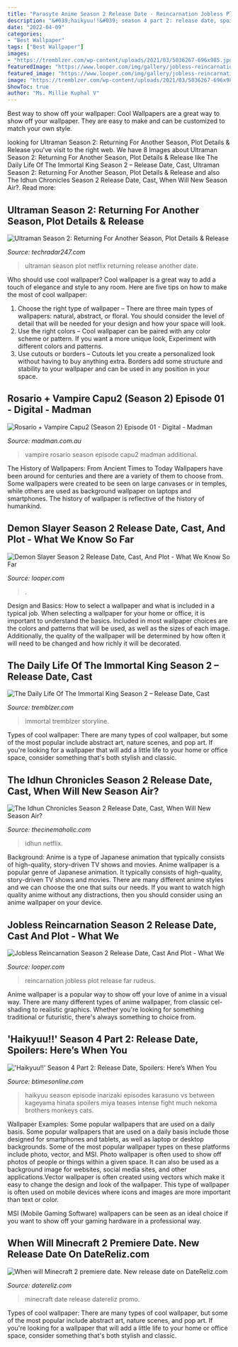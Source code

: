 ```yaml
---
title: "Parasyte Anime Season 2 Release Date - Reincarnation Jobless Plot Release Far Rudeus"
description: "&#039;haikyuu!!&#039; season 4 part 2: release date, spoilers: here’s when you"
date: "2022-04-09"
categories:
- "Best Wallpaper"
tags: ["Best Wallpaper"]
images:
- "https://tremblzer.com/wp-content/uploads/2021/03/5036267-696x985.jpg"
featuredImage: "https://www.looper.com/img/gallery/jobless-reincarnation-season-2-release-date-cast-and-plot-what-we-know-so-far/l-intro-1621859358.jpg"
featured_image: "https://www.looper.com/img/gallery/jobless-reincarnation-season-2-release-date-cast-and-plot-what-we-know-so-far/l-intro-1621859358.jpg"
image: "https://tremblzer.com/wp-content/uploads/2021/03/5036267-696x985.jpg"
ShowToc: true
author: "Ms. Millie Kuphal V"
---
```



Best way to show off your wallpaper:
Cool Wallpapers are a great way to show off your wallpaper. They are easy to make and can be customized to match your own style.

	

		
looking for Ultraman Season 2: Returning For Another Season, Plot Details &amp; Release you've visit to the right web. We have 8 Images about Ultraman Season 2: Returning For Another Season, Plot Details &amp; Release like The Daily Life Of The Immortal King Season 2 – Release Date, Cast, Ultraman Season 2: Returning For Another Season, Plot Details &amp; Release and also The Idhun Chronicles Season 2 Release Date, Cast, When Will New Season Air?. Read more:
		
    
## Ultraman Season 2: Returning For Another Season, Plot Details &amp; Release

<img loading=lazy src="https://www.techradar247.com/wp-content/uploads/2020/06/Ultraman-Season-2-Plot-1024x576.jpg" onerror="this.onerror=null;this.src='https://tse1.mm.bing.net/th?id=OIP.nylsihyTTRI0Ag612ThabgHaEK&amp;pid=15.1';" alt="Ultraman Season 2: Returning For Another Season, Plot Details &amp; Release">

_Source: techradar247.com_

>ultraman season plot netflix returning release another date. 

	

Who should use cool wallpaper?
Cool wallpaper is a great way to add a touch of elegance and style to any room. Here are five tips on how to make the most of cool wallpaper: 
1) Choose the right type of wallpaper – There are three main types of wallpapers: natural, abstract, or floral. You should consider the level of detail that will be needed for your design and how your space will look. 
2) Use the right colors – Cool wallpaper can be paired with any color scheme or pattern. If you want a more unique look, Experiment with different colors and patterns. 
3) Use cutouts or borders – Cutouts let you create a personalized look without having to buy anything extra. Borders add some structure and stability to your wallpaper and can be used in any position in your space.

    
## Rosario + Vampire Capu2 (Season 2) Episode 01 - Digital - Madman

<img loading=lazy src="https://879ed873-madman-com-au.akamaized.net/media/Series/16126/16126-1013463.jpg" onerror="this.onerror=null;this.src='https://tse4.mm.bing.net/th?id=OIP.ApunY-8UxCUuXQC6hOVrHwHaLH&amp;pid=15.1';" alt="Rosario + Vampire Capu2 (Season 2) Episode 01 - Digital - Madman">

_Source: madman.com.au_

>vampire rosario season episode capu2 madman additional. 

	

The History of Wallpapers: From Ancient Times to Today
Wallpapers have been around for centuries and there are a variety of them to choose from. Some wallpapers were created to be seen on large canvases or in temples, while others are used as background wallpaper on laptops and smartphones. The history of wallpaper is reflective of the history of humankind.

    
## Demon Slayer Season 2 Release Date, Cast, And Plot - What We Know So Far

<img loading=lazy src="https://img4.looper.com/img/gallery/demon-slayer-season-2-release-date-cast-and-plot-what-we-know-so-far/what-is-the-plot-of-demon-slayer-season-2-1619485009.jpg" onerror="this.onerror=null;this.src='https://tse3.mm.bing.net/th?id=OIP.YGbDTCCju4f1-y6ZoMuONAHaEK&amp;pid=15.1';" alt="Demon Slayer Season 2 Release Date, Cast, And Plot - What We Know So Far">

_Source: looper.com_

>. 

	

Design and Basics: How to select a wallpaper and what is included in a typical job.
When selecting a wallpaper for your home or office, it is important to understand the basics. Included in most wallpaper choices are the colors and patterns that will be used, as well as the sizes of each image. Additionally, the quality of the wallpaper will be determined by how often it will need to be changed and how richly it will be decorated.

    
## The Daily Life Of The Immortal King Season 2 – Release Date, Cast

<img loading=lazy src="https://tremblzer.com/wp-content/uploads/2021/03/5036267-696x985.jpg" onerror="this.onerror=null;this.src='https://tse4.mm.bing.net/th?id=OIP.w158uFG5ScoZ-Ou1FjtmvgHaKe&amp;pid=15.1';" alt="The Daily Life Of The Immortal King Season 2 – Release Date, Cast">

_Source: tremblzer.com_

>immortal tremblzer storyline. 

	

Types of cool wallpaper:
There are many types of cool wallpaper, but some of the most popular include abstract art, nature scenes, and pop art. If you're looking for a wallpaper that will add a little life to your home or office space, consider something that's both stylish and classic.

    
## The Idhun Chronicles Season 2 Release Date, Cast, When Will New Season Air?

<img loading=lazy src="https://www.thecinemaholic.com/wp-content/uploads/2020/09/AAAABTexx3o2zCaIVBcXyOzGoV5iZ9024P6DulMkEzCNQbH8C6P_0Mr0QXNsb4e99FSFPmpy94zv7a73ONG2YvTRcH5aBN3R.jpg" onerror="this.onerror=null;this.src='https://tse1.mm.bing.net/th?id=OIP.URYPcZUqvwahtxvTxeonpQHaEK&amp;pid=15.1';" alt="The Idhun Chronicles Season 2 Release Date, Cast, When Will New Season Air?">

_Source: thecinemaholic.com_

>idhun netflix. 

	

Background: Anime is a type of Japanese animation that typically consists of high-quality, story-driven TV shows and movies.
Anime wallpaper is a popular genre of Japanese animation. It typically consists of high-quality, story-driven TV shows and movies. There are many different anime styles and we can choose the one that suits our needs. If you want to watch high quality anime without any distractions, then you should consider using an anime wallpaper on your device.

    
## Jobless Reincarnation Season 2 Release Date, Cast And Plot - What We

<img loading=lazy src="https://www.looper.com/img/gallery/jobless-reincarnation-season-2-release-date-cast-and-plot-what-we-know-so-far/l-intro-1621859358.jpg" onerror="this.onerror=null;this.src='https://tse3.mm.bing.net/th?id=OIP.5BkDH1f9iftCRLQKlj9RiQHaEK&amp;pid=15.1';" alt="Jobless Reincarnation Season 2 Release Date, Cast And Plot - What We">

_Source: looper.com_

>reincarnation jobless plot release far rudeus. 

	

Anime wallpaper is a popular way to show off your love of anime in a visual way. There are many different types of anime wallpaper, from classic cel-shading to realistic graphics. Whether you're looking for something traditional or futuristic, there's always something to choice from.

    
## &#039;Haikyuu!!&#039; Season 4 Part 2: Release Date, Spoilers: Here’s When You

<img loading=lazy src="https://datacdn.btimesonline.com/data/images/full/115680/haikyuu-season-4-part-2.jpg" onerror="this.onerror=null;this.src='https://tse3.mm.bing.net/th?id=OIP.gUWbScG-ecewH0WpobCZUAHaE8&amp;pid=15.1';" alt="&#039;Haikyuu!!&#039; Season 4 Part 2: Release Date, Spoilers: Here’s When You">

_Source: btimesonline.com_

>haikyuu season episode inarizaki episodes karasuno vs between kageyama hinata spoilers miya teases intense fight much nekoma brothers monkeys cats. 

	

Wallpaper Examples: Some popular wallpapers that are used on a daily basis.
Some popular wallpapers that are used on a daily basis include those designed for smartphones and tablets, as well as laptop or desktop backgrounds. Some of the most popular wallpaper types on these platforms include photo, vector, and MSI. 
Photo wallpaper is often used to show off photos of people or things within a given space. It can also be used as a background image for websites, social media sites, and other applications.Vector wallpaper is often created using vectors which make it easy to change the design and look of the wallpaper. This type of wallpaper is often used on mobile devices where icons and images are more important than text or color. 

MSI (Mobile Gaming Software) wallpapers can be seen as an ideal choice if you want to show off your gaming hardware in a professional way.

    
## When Will Minecraft 2 Premiere Date. New Release Date On DateReliz.com

<img loading=lazy src="https://www.datereliz.com/wp-content/uploads/2015/06/minecraft_2.jpg" onerror="this.onerror=null;this.src='https://tse4.mm.bing.net/th?id=OIP.ouMvyZ09vUe8E-iY7TKlvQHaEY&amp;pid=15.1';" alt="When will Minecraft 2 premiere date. New release date on DateReliz.com">

_Source: datereliz.com_

>minecraft date release datereliz promo. 

	

Types of cool wallpaper:
There are many types of cool wallpaper, but some of the most popular include abstract art, nature scenes, and pop art. If you're looking for a wallpaper that will add a little life to your home or office space, consider something that's both stylish and classic.

